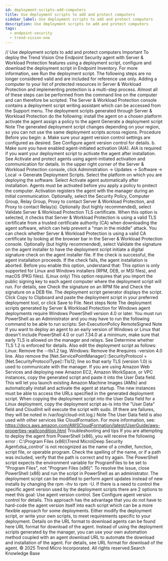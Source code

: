 ```yaml
---
id: deployment-scripts-add-computers
title: Use deployment scripts to add and protect computers
sidebar_label: Use deployment scripts to add and protect computers
description: Use deployment scripts to add and protect computers
tags:
  - endpoint-security
  - trend-vision-one
---
```


/*<![CDATA[*/ $('#title').html($('meta[name=map-description]').attr('content')); /*]]>*/ Use deployment scripts to add and protect computers Important To deploy the Trend Vision One Endpoint Security agent with Server & Workload Protection features using a deployment script, configure and download the deployment script in Endpoint Inventory. For more information, see Run the deployment script. The following steps are no longer considered valid and are included for reference use only. Adding a computer to your list of protected resources in Server & Workload Protection and implementing protection is a multi-step process. Almost all of these steps can be performed from the command line on the computer and can therefore be scripted. The Server & Workload Protection console contains a deployment script writing assistant which can be accessed from the Support menu. The deployment scripts generated through Server & Workload Protection do the following: install the agent on a chosen platform activate the agent assign a policy to the agent Generate a deployment script Note The generated deployment script changes depending on your region, so you can not use the same deployment scripts across regions. Procedure Before you begin: a. Make sure your agent version control settings are configured as desired. See Configure agent version control for details. b. Make sure you have enabled agent-initiated activation (AIA). AIA is required if you want your deployment script to activate the agent after installation. See Activate and protect agents using agent-initiated activation and communication for details. In the upper right corner of the Server & Workload Protection console, click Administration → Updates → Software → Local → Generate Deployment Scripts. Select the platform on which you are deploying the software. Select Activate agent automatically after installation. Agents must be activated before you apply a policy to protect the computer. Activation registers the agent with the manager during an initial communication. Optionally, select the Security Policy, Computer Group, Relay Group, Proxy to contact Server & Workload Protection, and Proxy to contact Relay(s). Optionally (but highly recommended), select Validate Server & Workload Protection TLS certificate. When this option is selected, it checks that Server & Workload Protection is using a valid TLS certificate from a trusted certificate authority (CA) when downloading the agent software, which can help prevent a "man in the middle" attack. You can check whether Server & Workload Protection is using a valid CA certificate by looking at the browser bar in the Server & Workload Protection console. Optionally (but highly recommended), select Validate the signature on the agent installer to have the deployment script initiate a digital signature check on the agent installer file. If the check is successful, the agent installation proceeds. If the check fails, the agent installation is aborted. Before you enable this option, understand that: This option is only supported for Linux and Windows installers (RPM, DEB, or MSI files), and macOS (PKG files). (Linux only) This option requires that you import the public signing key to each agent computer where the deployment script will run. For details, see Check the signature on an RPM file and Check the signature on a DEB file. The deployment script generator displays the script. Click Copy to Clipboard and paste the deployment script in your preferred deployment tool, or click Save to File. Next steps Note The deployment scripts generated by Server & Workload Protection for Windows agent deployments require Windows PowerShell version 4.0 or later. You must run PowerShell as an Administrator and you may have to run the following command to be able to run scripts: Set-ExecutionPolicy RemoteSigned Note If you want to deploy an agent to an early version of Windows or Linux that doesn't include PowerShell 4.0 or curl 7.34.0 at a minimum, make sure that early TLS is allowed on the manager and relays. See Determine whether TLS 1.2 is enforced for details. Also edit the deployment script as follows: Linux: Remove the --tls1.2 tag. Windows: Remove the #requires -version 4.0 line. Also remove the [Net.ServicePointManager]::SecurityProtocol = [Net.SecurityProtocolType]::Tls12; line so that early TLS (version 1.0) is used to communicate with the manager. If you are using Amazon Web Services and deploying new Amazon EC2, Amazon WorkSpace, or VPC instances, copy the generated script and paste it into the User Data field. This will let you launch existing Amazon Machine Images (AMIs) and automatically install and activate the agent at startup. The new instances must be able to access the URLs specified in the generated deployment script. When copying the deployment script into the User Data field for a Linux deployment, copy the deployment script as-is into the "User Data" field and CloudInit will execute the script with sudo. (If there are failures, they will be noted in /var/log/cloud-init.log.) Note The User Data field is also used with other services like CloudFormation. For more information, see: https://docs.aws.amazon.com/AWSCloudFormation/latest/UserGuide/aws-properties-waitcondition.html Troubleshooting and tips If you are attempting to deploy the agent from PowerShell (x86), you will receive the following error : C:\Program Files (x86)\Trend Micro\Deep Security Agent\dsa_control' is not recognized as the name of a cmdlet, function, script file, or operable program. Check the spelling of the name, or if a path was included, verify that the path is correct and try again. The PowerShell script expects the environment variable for ProgramFiles to be set to "Program Files", not "Program Files (x86)". To resolve the issue, close PowerShell (x86) and run the script in PowerShell as an administrator. The deployment script can be modified to perform agent updates instead of new installs by changing the rpm -ihv to rpm -U. If there is a need to control the specific agent version used by the deployment scripts there are 2 options to meet this goal: Use agent version control. See Configure agent version control for details. This approach has the advantage that you do not have to hard-code the agent version itself into each script which can be a more flexible approach for some deployments. Either modify the deployment script, or write your own scripts, to meet requirements specific to your deployment. Details on the URL format to download agents can be found here URL format for download of the agent. Instead of using the deployment scripts generated by the manager, you can use your own automation method coupled with an agent download URL to automate the download and installation of the agent. For details, see URL format for download of the agent. © 2025 Trend Micro Incorporated. All rights reserved.Search Knowledge Base